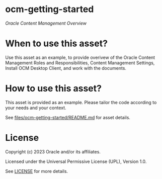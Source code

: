 # ocm-getting-started
 
*Oracle Content Management Overview*
 
# When to use this asset?
 
Use this asset as an example, to provide overivew of the Oracle Content Management Roles and Responsibilities, Content Management Settings, Install OCM Desktop Client, and work with the documents. 
 
# How to use this asset?
 
This asset is provided as an example. Please tailor the code according to your needs and your context.

See [files/ocm-getting-started/README.md](files/ocm-getting-started/README.md) for asset details.
 
# License

Copyright (c) 2023 Oracle and/or its affiliates.

Licensed under the Universal Permissive License (UPL), Version 1.0.

See [LICENSE](https://github.com/oracle-devrel/technology-engineering/blob/main/LICENSE) for more details.
